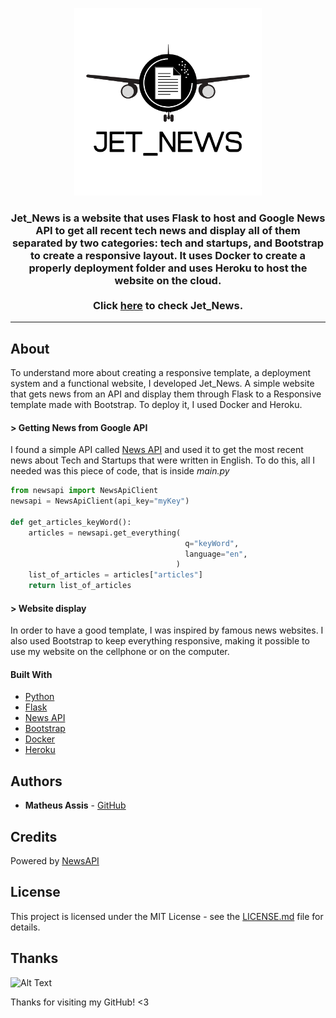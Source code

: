 <p align="center">
  <img width="300" height="300" src="/static/jet_news_logo.png">
</p>
<h3 align="center">
  Jet_News is a website that uses Flask to host and Google News API to get all recent tech news and display all of them separated by two categories: tech and startups, and Bootstrap to create a responsive layout. It uses Docker to create a properly deployment folder and uses Heroku to host the website on the cloud.
  </br></br>Click <a href="http://jet-news.herokuapp.com">here</a> to check Jet_News.
</h3>
<hr>

## About
  To understand more about creating a responsive template, a deployment system and a functional website, I developed Jet_News. A simple website that gets news from an API and display them through Flask to a Responsive template made with Bootstrap. To deploy it, I used Docker and Heroku.

#### > Getting News from Google API
  I found a simple API called [News API](https://newsapi.org/) and used it to get the most recent news about Tech and Startups that were written in English. To do this, all I needed was this piece of code, that is inside *main.py*
```python
from newsapi import NewsApiClient
newsapi = NewsApiClient(api_key="myKey")

def get_articles_keyWord():
    articles = newsapi.get_everything(
                                       q="keyWord",
                                       language="en",
                                     )
    list_of_articles = articles["articles"]
    return list_of_articles
```

#### > Website display
  In order to have a good template, I was inspired by famous news websites. I also used Bootstrap to keep everything responsive, making it possible to use my website on the cellphone or on the computer.

#### Built With
* [Python](https://www.python.org/)
* [Flask](https://palletsprojects.com/p/flask/)
* [News API](https://newsapi.org/)
* [Bootstrap](https://getbootstrap.com/)
* [Docker](https://www.docker.com/)
* [Heroku](https://www.heroku.com/)

## Authors

* **Matheus Assis** - [GitHub](https://github.com/MatheusMAssis)

## Credits

Powered by [NewsAPI](https://newsapi.org/)

## License

This project is licensed under the MIT License - see the [LICENSE.md](LICENSE.md) file for details.

## Thanks

![Alt Text](https://media.giphy.com/media/vFKqnCdLPNOKc/giphy.gif)

Thanks for visiting my GitHub! <3
